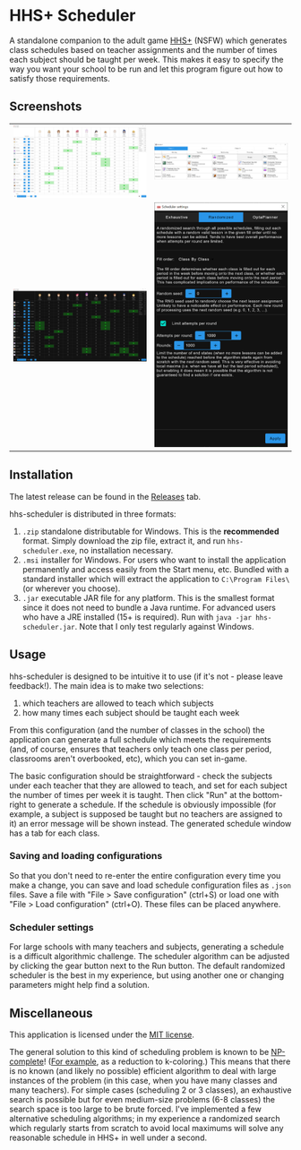 # HHS+ Scheduler

A standalone companion to the adult game [HHS+](https://www.henthighschool.com/hhsplus/) (NSFW)
which generates class schedules based on teacher assignments and the number of times each subject
should be taught per week. This makes it easy to specify the way you want your school to be run and
let this program figure out how to satisfy those requirements.

## Screenshots

| | |
| --- | --- |
| <img src="screenshot-1.PNG" /> | <img src="screenshot-2.PNG" /> |
| <img src="screenshot-3.PNG" /> | <img src="screenshot-4.PNG" /> |

## Installation

The latest release can be found in the
[Releases](https://github.com/tiquionophist/hhs-scheduler/releases) tab.

hhs-scheduler is distributed in three formats:
1. `.zip` standalone distributable for Windows. This is the **recommended** format. Simply download
the zip file, extract it, and run `hhs-scheduler.exe`, no installation necessary.
2. `.msi` installer for Windows. For users who want to install the application permanently and
access easily from the Start menu, etc. Bundled with a standard installer which will extract the
application to `C:\Program Files\` (or wherever you choose).
3. `.jar` executable JAR file for any platform. This is the smallest format since it does not need
to bundle a Java runtime. For advanced users who have a JRE installed (15+ is required). Run with
`java -jar hhs-scheduler.jar`. Note that I only test regularly against Windows.

## Usage

hhs-scheduler is designed to be intuitive it to use (if it's not - please leave feedback!). The main
idea is to make two selections:

1. which teachers are allowed to teach which subjects
2. how many times each subject should be taught each week

From this configuration (and the number of classes in the school) the application can generate a
full schedule which meets the requirements (and, of course, ensures that teachers only teach one
class per period, classrooms aren't overbooked, etc), which you can set in-game.

The basic configuration should be straightforward - check the subjects under each teacher that they
are allowed to teach, and set for each subject the number of times per week it is taught. Then click
"Run" at the bottom-right to generate a schedule. If the schedule is obviously impossible (for
example, a subject is supposed be taught but no teachers are assigned to it) an error message will
be shown instead. The generated schedule window has a tab for each class.

### Saving and loading configurations

So that you don't need to re-enter the entire configuration every time you make a change, you can
save and load schedule configuration files as `.json` files. Save a file with "File > Save
configuration" (ctrl+S) or load one with "File > Load configuration" (ctrl+O). These files can be
placed anywhere.

### Scheduler settings

For large schools with many teachers and subjects, generating a schedule is a difficult algorithmic
challenge. The scheduler algorithm can be adjusted by clicking the gear button next to the Run
button. The default randomized scheduler is the best in my experience, but using another one or
changing parameters might help find a solution.

## Miscellaneous

This application is licensed under the [MIT license](https://opensource.org/licenses/MIT).

The general solution to this kind of scheduling problem is known to be
[NP-complete](https://en.wikipedia.org/wiki/NP-completeness)!
([For example](https://math.stackexchange.com/q/2285015), as a reduction to k-coloring.)
This means that there is no known (and likely no possible) efficient algorithm to deal with large
instances of the problem (in this case, when you have many classes and many teachers). For simple
cases (scheduling 2 or 3 classes), an exhaustive search is possible but for even medium-size
problems (6-8 classes) the search space is too large to be brute forced. I've implemented a few
alternative scheduling algorithms; in my experience a randomized search which regularly starts from
scratch to avoid local maximums will solve any reasonable schedule in HHS+ in well under a second.

